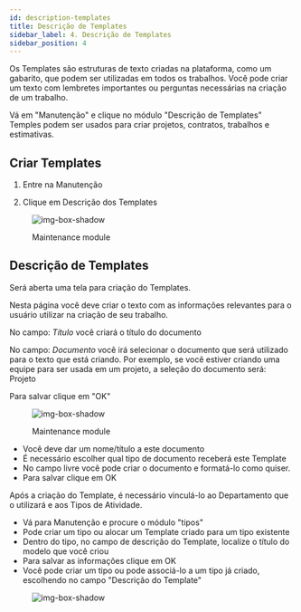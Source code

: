 ```yaml
---
id: description-templates
title: Descrição de Templates
sidebar_label: 4. Descrição de Templates
sidebar_position: 4
---
```


Os Templates são estruturas de texto criadas na plataforma, como um gabarito, que podem ser utilizadas em todos os trabalhos.
Você pode criar um texto com lembretes importantes ou perguntas necessárias na criação de um trabalho.

Vá em "Manutenção" e clique no módulo "Descrição de Templates"
Temples podem ser usados para criar projetos, contratos, trabalhos e estimativas.


## Criar Templates 


1. Entre na Manutenção

2. Clique em Descrição dos Templates


<figure>

![img-box-shadow](/img/university/description.png) 
<figcaption>Maintenance module</figcaption>

</figure>


## Descrição de Templates


Será aberta uma tela para criação do Templates.

Nesta página você deve criar o texto com as informações relevantes para o usuário utilizar na criação de seu trabalho.


No campo: *Título* você criará o título do documento

No campo: *Documento* você irá selecionar o documento que será utilizado para o texto que está criando.
Por exemplo, se você estiver criando uma equipe para ser usada em um projeto, a seleção do documento será: Projeto

Para salvar clique em "OK"


<figure>

![img-box-shadow](/img/university/description.templates.png) 
<figcaption>Maintenance module</figcaption>
</figure>



- Você deve dar um nome/título a este documento
- É necessário escolher qual tipo de documento receberá este Template
- No campo livre você pode criar o documento e formatá-lo como quiser.
- Para salvar clique em OK

Após a criação do Template, é necessário vinculá-lo ao Departamento que o utilizará e aos Tipos de Atividade.

- Vá para Manutenção e procure o módulo "tipos"
- Pode criar um tipo ou alocar um Template criado para um tipo existente
- Dentro do tipo, no campo de descrição do Template, localize o título do modelo que você criou
- Para salvar as informações clique em OK
- Você pode criar um tipo ou pode associá-lo a um tipo já criado, escolhendo no campo "Descrição do Template"


<figure>

![img-box-shadow](/img/university/Types.png)

</figure>
